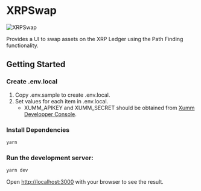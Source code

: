 # XRPSwap

![XRPSwap](https://xrpsw.app/api/ogp/twitter-card)

Provides a UI to swap assets on the XRP Ledger using the Path Finding functionality.

## Getting Started

### Create .env.local

1. Copy .env.sample to create .env.local.
2. Set values for each item in .env.local.
   - XUMM_APIKEY and XUMM_SECRET should be obtained from [Xumm Developper Console](https://apps.xumm.dev/).

### Install Dependencies

```bash
yarn
```

### Run the development server:

```bash
yarn dev
```

Open [http://localhost:3000](http://localhost:3000) with your browser to see the result.
